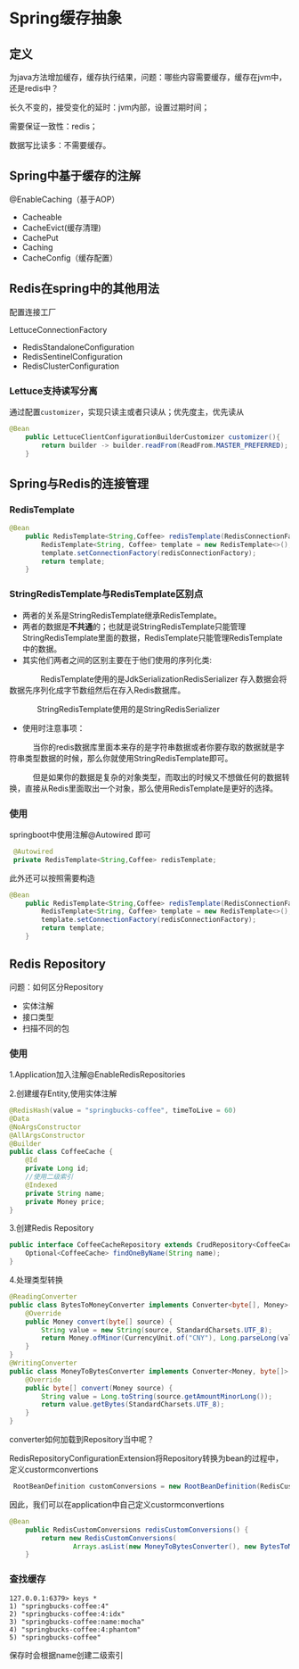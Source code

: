 # Spring缓存抽象

## 定义

为java方法增加缓存，缓存执行结果，问题：哪些内容需要缓存，缓存在jvm中，还是redis中？

长久不变的，接受变化的延时：jvm内部，设置过期时间；

需要保证一致性：redis；

数据写比读多：不需要缓存。

## Spring中基于缓存的注解

@EnableCaching（基于AOP）

- Cacheable
- CacheEvict(缓存清理)
- CachePut
- Caching
- CacheConfig（缓存配置）

## Redis在spring中的其他用法

配置连接工厂

LettuceConnectionFactory

- RedisStandaloneConfiguration
- RedisSentinelConfiguration
- RedisClusterConfiguration

### Lettuce支持读写分离

通过配置`customizer`，实现只读主或者只读从；优先度主，优先读从

```java
@Bean
	public LettuceClientConfigurationBuilderCustomizer customizer(){
		return builder -> builder.readFrom(ReadFrom.MASTER_PREFERRED);
	}
```

## Spring与Redis的连接管理

### **RedisTemplate**

```java
@Bean
	public RedisTemplate<String,Coffee> redisTemplate(RedisConnectionFactory redisConnectionFactory){
		RedisTemplate<String, Coffee> template = new RedisTemplate<>();
		template.setConnectionFactory(redisConnectionFactory);
		return template;
	}
```

### **StringRedisTemplate与RedisTemplate区别点**

 

- 两者的关系是StringRedisTemplate继承RedisTemplate。
- 两者的数据是**不共通**的；也就是说StringRedisTemplate只能管理StringRedisTemplate里面的数据，RedisTemplate只能管理RedisTemplate中的数据。
- 其实他们两者之间的区别主要在于他们使用的序列化类:

　　　　RedisTemplate使用的是JdkSerializationRedisSerializer    存入数据会将数据先序列化成字节数组然后在存入Redis数据库。 

　　 　  StringRedisTemplate使用的是StringRedisSerializer

- 使用时注意事项：

　　　当你的redis数据库里面本来存的是字符串数据或者你要存取的数据就是字符串类型数据的时候，那么你就使用StringRedisTemplate即可。

　　　但是如果你的数据是复杂的对象类型，而取出的时候又不想做任何的数据转换，直接从Redis里面取出一个对象，那么使用RedisTemplate是更好的选择。

###  使用

springboot中使用注解@Autowired 即可

```java
 @Autowired
 private RedisTemplate<String,Coffee> redisTemplate;
```

此外还可以按照需要构造

```java
@Bean
	public RedisTemplate<String,Coffee> redisTemplate(RedisConnectionFactory redisConnectionFactory){
		RedisTemplate<String, Coffee> template = new RedisTemplate<>();
		template.setConnectionFactory(redisConnectionFactory);
		return template;
	}
```

## Redis Repository

问题：如何区分Repository

- 实体注解
- 接口类型
- 扫描不同的包

### 使用

1.Application加入注解@EnableRedisRepositories

2.创建缓存Entity,使用实体注解

```java
@RedisHash(value = "springbucks-coffee", timeToLive = 60)
@Data
@NoArgsConstructor
@AllArgsConstructor
@Builder
public class CoffeeCache {
    @Id
    private Long id;
    //使用二级索引
    @Indexed
    private String name;
    private Money price;
}
```

3.创建Redis Repository

```java
public interface CoffeeCacheRepository extends CrudRepository<CoffeeCache, Long> {
    Optional<CoffeeCache> findOneByName(String name);
}
```

4.处理类型转换

```java
@ReadingConverter
public class BytesToMoneyConverter implements Converter<byte[], Money> {
    @Override
    public Money convert(byte[] source) {
        String value = new String(source, StandardCharsets.UTF_8);
        return Money.ofMinor(CurrencyUnit.of("CNY"), Long.parseLong(value));
    }
}
@WritingConverter
public class MoneyToBytesConverter implements Converter<Money, byte[]> {
    @Override
    public byte[] convert(Money source) {
        String value = Long.toString(source.getAmountMinorLong());
        return value.getBytes(StandardCharsets.UTF_8);
    }
}
```

converter如何加载到Repository当中呢？

RedisRepositoryConfigurationExtension将Repository转换为bean的过程中，定义custormconvertions

```java
 RootBeanDefinition customConversions = new RootBeanDefinition(RedisCustomConversions.class);
```

因此，我们可以在application中自己定义custormconvertions

```java
@Bean
	public RedisCustomConversions redisCustomConversions() {
		return new RedisCustomConversions(
				Arrays.asList(new MoneyToBytesConverter(), new BytesToMoneyConverter()));
	}
```

### 查找缓存

```
127.0.0.1:6379> keys *
1) "springbucks-coffee:4"
2) "springbucks-coffee:4:idx"
3) "springbucks-coffee:name:mocha"
4) "springbucks-coffee:4:phantom"
5) "springbucks-coffee"
```

保存时会根据name创建二级索引

